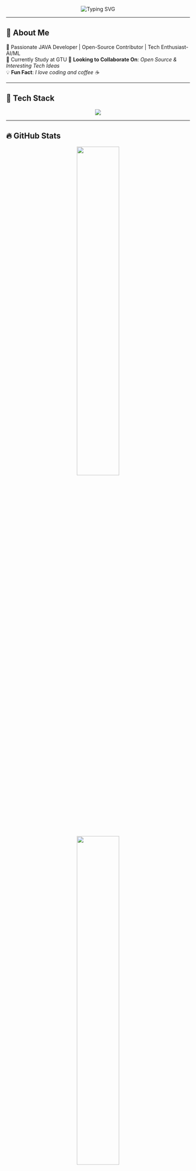 <!-- Header -->
<p align="center">
  <img src="https://readme-typing-svg.herokuapp.com?font=Fira+Code&weight=600&size=22&pause=1000&color=F73CFF&center=true&vCenter=true&width=550&lines=Hello,+I'm+%5BMahto+Abhay%5D!+%F0%9F%91%8B;Welcome+to+my+GitHub+profile!+%F0%9F%9A%80;I+love+coding+and+open-source!+%E2%9C%A8" alt="Typing SVG" />
</p>

---

## 🌟 About Me  
🚀 Passionate JAVA Developer | Open-Source Contributor | Tech Enthusiast-AI/ML  
🎯 Currently Study at GTU
📌 **Looking to Collaborate On**: *Open Source & Interesting Tech Ideas*  
💡 **Fun Fact**: *I love coding and coffee ☕*  

---

## 🚀 Tech Stack  

<p align="center">
  <img src="https://skillicons.dev/icons?i=python,javascript,typescript,react,nodejs,express,django,html,css,tailwind,bootstrap,git,github,postgres,mysql" />
</p>

---

## 🔥 GitHub Stats  

<p align="center">
  <img width="48%" src="https://github-readme-stats.vercel.app/api?username=Abhay-art-git&show_icons=true&theme=tokyonight" />
</p>

<p align="center">
  <img width="48%" src="https://github-readme-stats.vercel.app/api/top-langs/?username=Abhay-art-git&layout=compact&theme=tokyonight" />
</p>

---

## 🌎 Connect with Me  

<p align="center">
  <a href="https://www.linkedin.com/in/abhay-mahto-a2762130a?utm_source=share&utm_campaign=share_via&utm_content=profile&utm_medium=android_app" target="_blank">
    <img src="https://img.shields.io/badge/LinkedIn-0077B5?style=for-the-badge&logo=linkedin&logoColor=white" />
  </a>
  <a href="https://x.com/mahtoabhay0007?t=dtkdLKY6BboQGtjUsO4cfw&s=08" target="_blank">
    <img src="https://img.shields.io/badge/Twitter-1DA1F2?style=for-the-badge&logo=twitter&logoColor=white" />
  </a>
  <a href="https://yourportfolio.com" target="_blank">
    <img src="https://img.shields.io/badge/Portfolio-FF5722?style=for-the-badge&logo=google-chrome&logoColor=white" />
  </a>
  <a href="mahtoabhay1111@gmail.com">
    <img src="https://img.shields.io/badge/Email-D14836?style=for-the-badge&logo=gmail&logoColor=white" />
  </a>
</p>

---



---

## 🏆 Achievements  

- 🏅 **Top Contributor** in Open Source Projects  
- 🎖️ Buit differents projects   
- 💻 **1000+ Commits in the Last Year** 

---


<p align="center">
  <img src="https://github.com/your-github-username/your-github-username/blob/output/github-contribution-grid-snake.svg" />
</p>

---

⭐ **Feel free to explore my repositories and star them if you like!** ⭐  

